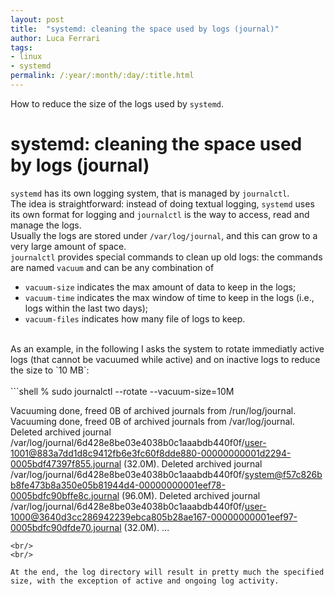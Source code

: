 ```yaml
---
layout: post
title:  "systemd: cleaning the space used by logs (journal)" 
author: Luca Ferrari
tags:
- linux
- systemd
permalink: /:year/:month/:day/:title.html
---
```


How to reduce the size of the logs used by `systemd`.

# systemd: cleaning the space used by logs (journal)

`systemd` has its own logging system, that is managed by `journalctl`.
<br/>
The idea is straightforward: instead of doing textual logging, `systemd` uses its own format for logging and `journalctl` is the way to access, read and manage the logs.
<br/>
Usually the logs are stored under `/var/log/journal`, and this can grow to a very large amount of space.
<br/>
`journalctl` provides special commands to clean up old logs: the commands are named `vacuum` and can be any combination of
- `vacuum-size` indicates the max amount of data to keep in the logs;
- `vacuum-time` indicates the max window of time to keep in the logs (i.e., logs within the last two days);
- `vacuum-files` indicates how many file of logs to keep.

<br/>
As an example, in the following I asks the system to rotate immediatly active logs (that cannot be vacuumed while active) and on inactive logs to reduce the size to `10 MB`:


<br/>
<br/>
```shell
% sudo journalctl --rotate --vacuum-size=10M

Vacuuming done, freed 0B of archived journals from /run/log/journal.
Vacuuming done, freed 0B of archived journals from /var/log/journal.
Deleted archived journal /var/log/journal/6d428e8be03e4038b0c1aaabdb440f0f/user-1001@883a7dd1d8c9412fb6e3fc60f8dde880-00000000001d2294-0005bdf47397f855.journal (32.0M).
Deleted archived journal /var/log/journal/6d428e8be03e4038b0c1aaabdb440f0f/system@f57c826bb8fe473b8a350e05b81944d4-00000000001eef78-0005bdfc90bffe8c.journal (96.0M).
Deleted archived journal /var/log/journal/6d428e8be03e4038b0c1aaabdb440f0f/user-1000@3640d3cc286942239ebca805b28ae167-00000000001eef97-0005bdfc90dfde70.journal (32.0M).
...
```
<br/>
<br/>

At the end, the log directory will result in pretty much the specified size, with the exception of active and ongoing log activity.
